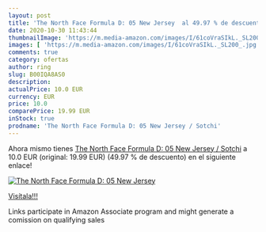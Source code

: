 ```yaml
---
layout: post
title: 'The North Face Formula D: 05 New Jersey  al 49.97 % de descuento'
date: 2020-10-30 11:43:44
thumbnailImage: 'https://m.media-amazon.com/images/I/61coVraSIkL._SL200_.jpg'
images: [ 'https://m.media-amazon.com/images/I/61coVraSIkL._SL200_.jpg' ]
comments: true
category: ofertas
author: ring
slug: B00IQA8AS0
description:
actualPrice: 10.0 EUR
currency: EUR
price: 10.0
comparePrice: 19.99 EUR
inStock: true
prodname: 'The North Face Formula D: 05 New Jersey / Sotchi'
---
```


Ahora mismo tienes [The North Face Formula D: 05 New Jersey / Sotchi](https://www.amazon.es/dp/B00IQA8AS0/?tag=tolees-21) a 10.0 EUR (original: 19.99 EUR) (49.97 %  de descuento) en el siguiente enlace!

[![The North Face Formula D: 05 New Jersey ](https://m.media-amazon.com/images/I/61coVraSIkL._SL200_.jpg)](https://www.amazon.es/dp/B00IQA8AS0/?tag=tolees-21)

[Visítala!!!](https://www.amazon.es/dp/B00IQA8AS0/?tag=tolees-21)

Links participate in Amazon Associate program and might generate a comission on qualifying sales
